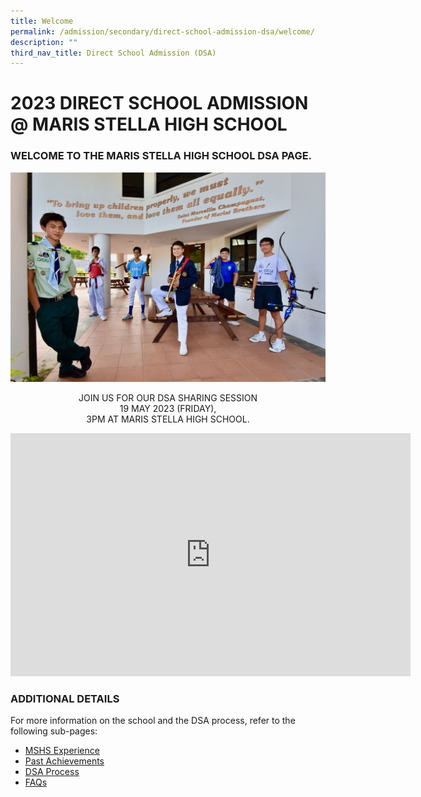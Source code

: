 ```yaml
---
title: Welcome
permalink: /admission/secondary/direct-school-admission-dsa/welcome/
description: ""
third_nav_title: Direct School Admission (DSA)
---
```

# 2023 DIRECT SCHOOL ADMISSION @ MARIS STELLA HIGH SCHOOL


  

### WELCOME TO THE MARIS STELLA HIGH SCHOOL DSA PAGE.

![](/images/Admission/dsa%20banner.jpeg)

<p>
<a href="https://form.gov.sg/5eb8f82b9de2f000116b3084">
<!--<img src="/images/Admission/registernow.png" style="width:50%"-->
</a></p> 

<center>JOIN US FOR OUR DSA SHARING SESSION<br> 19 MAY 2023 (FRIDAY), <br> 3PM AT MARIS STELLA HIGH SCHOOL.</center><p></p>

<iframe src="https://docs.google.com/presentation/d/e/2PACX-1vQcO3rUl8tmCl6xCYybLUqbwubE8mnn3pVaoKudXId-n83Wxzk0yG_otlVfpV1iDQ/embed?start=true&amp;loop=true&amp;delayms=5000" frameborder="0" width="640" height="389" allowfullscreen="true"></iframe>



### ADDITIONAL DETAILS


For more information on the school and the DSA process, refer to the following sub-pages:  

*   [MSHS Experience](/admission/secondary/direct-school-admission-dsa/mshs-experience/)
*   [Past Achievements](/about-mshs/secondary/school-achievements/2022/)
*   [DSA Process](/admission/secondary/direct-school-admission-dsa/dsa-process/)
*   [FAQs](/admission/secondary/direct-school-admission-dsa/faqs/)